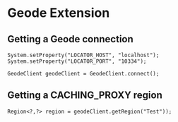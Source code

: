 # Geode Extension


## Getting a Geode connection


	System.setProperty("LOCATOR_HOST", "localhost");
	System.setProperty("LOCATOR_PORT", "10334");
	
	GeodeClient geodeClient = GeodeClient.connect();
	
## Getting a CACHING_PROXY region
	
	
	Region<?,?> region = geodeClient.getRegion("Test"));
	